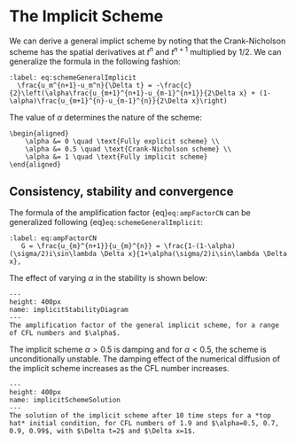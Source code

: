 # The Implicit Scheme

We can derive a general implict scheme by noting that the Crank-Nicholson scheme has the spatial derivatives at $t^n$ and $t^{n+1}$ multiplied by $1/2$. We can generalize the formula in the following fashion:

```{math}
:label: eq:schemeGeneralImplicit
  \frac{u_m^{n+1}-u_m^n}{\Delta t} = -\frac{c}{2}\left(\alpha\frac{u_{m+1}^{n+1}-u_{m-1}^{n+1}}{2\Delta x} + (1-\alpha)\frac{u_{m+1}^{n}-u_{m-1}^{n}}{2\Delta x}\right)
```

The value of $\alpha$ determines the nature of the scheme:

```{math}
\begin{aligned}
    \alpha &= 0 \quad \text{Fully explicit scheme} \\
    \alpha &= 0.5 \quad \text{Crank-Nicholson scheme} \\
    \alpha &= 1 \quad \text{Fully implicit scheme}
\end{aligned}
```

## Consistency, stability and convergence

The formula of the amplification factor {eq}`eq:ampFactorCN` can be generalized following {eq}`eq:schemeGeneralImplicit`:

```{math}
:label: eq:ampFactorCN
   G = \frac{u_{m}^{n+1}}{u_{m}^{n}} = \frac{1-(1-\alpha)(\sigma/2)i\sin\lambda \Delta x}{1+\alpha(\sigma/2)i\sin\lambda \Delta x},
```

The effect of varying $\alpha$ in the stability is shown below:

```{figure} Implicit_Stability_Diagram.png
---
height: 400px
name: implicitStabilityDiagram
---
The amplification factor of the general implicit scheme, for a range of CFL numbers and $\alpha$.
```
The implicit scheme $\alpha > 0.5$ is damping and for $\alpha < 0.5$, the scheme is unconditionally unstable. The damping effect of the numerical diffusion of the implicit scheme increases as the CFL number increases.

```{figure} ImplicitScheme_Solution.png
---
height: 400px
name: implicitSchemeSolution
---
The solution of the implicit scheme after 10 time steps for a *top hat* initial condition, for CFL numbers of 1.9 and $\alpha=0.5, 0.7, 0.9, 0.99$, with $\Delta t=2$ and $\Delta x=1$.
```


